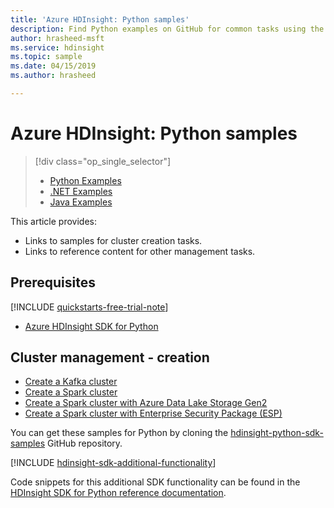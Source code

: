 ```yaml
---
title: 'Azure HDInsight: Python samples'
description: Find Python examples on GitHub for common tasks using the HDInsight SDK for Python.
author: hrasheed-msft
ms.service: hdinsight
ms.topic: sample
ms.date: 04/15/2019
ms.author: hrasheed

---
```

# Azure HDInsight: Python samples

> [!div class="op_single_selector"]
> * [Python Examples](hdinsight-sdk-python-samples.md)
> * [.NET Examples](hdinsight-sdk-dotnet-samples.md)
> * [Java Examples](hdinsight-sdk-java-samples.md)
<!-- * [Go Examples](hdinsight-sdk-go-samples.md)-->


This article provides:

* Links to samples for cluster creation tasks.
* Links to reference content for other management tasks.

## Prerequisites

[!INCLUDE [quickstarts-free-trial-note](../../includes/quickstarts-free-trial-note.md)]

- [Azure HDInsight SDK for Python](https://docs.microsoft.com/python/api/overview/azure/hdinsight#sdk-installation)

## Cluster management - creation

* [Create a Kafka cluster](https://github.com/Azure-Samples/hdinsight-python-sdk-samples/blob/master/samples/create_kafka_cluster_sample.py)
* [Create a Spark cluster](https://github.com/Azure-Samples/hdinsight-python-sdk-samples/blob/master/samples/create_spark_cluster_sample.py)
* [Create a Spark cluster with Azure Data Lake Storage Gen2](https://github.com/Azure-Samples/hdinsight-python-sdk-samples/blob/master/samples/create_hadoop_cluster_with_adls_gen2_sample.py)
* [Create a Spark cluster with Enterprise Security Package (ESP)](https://github.com/Azure-Samples/hdinsight-python-sdk-samples/blob/master/samples/create_esp_cluster_sample.py)

You can get these samples for Python by cloning the [hdinsight-python-sdk-samples](https://github.com/Azure-Samples/hdinsight-python-sdk-samples) GitHub repository.

[!INCLUDE [hdinsight-sdk-additional-functionality](../../includes/hdinsight-sdk-additional-functionality.md)]

Code snippets for this additional SDK functionality can be found in the [HDInsight SDK for Python reference documentation](https://docs.microsoft.com/python/api/overview/azure/hdinsight?view=azure-python).